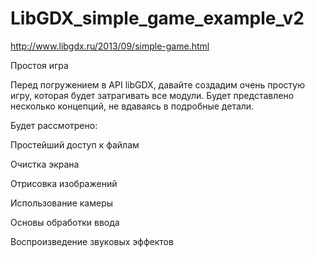 # LibGDX_simple_game_example_v2
http://www.libgdx.ru/2013/09/simple-game.html 

Простоя игра

Перед погружением в API libGDX, давайте создадим очень простую игру, которая будет затрагивать все модули. Будет представлено несколько концепций, не вдаваясь в подробные детали.

Будет рассмотрено:

Простейший доступ к файлам

Очистка экрана

Отрисовка изображений

Использование камеры

Основы обработки ввода

Воспроизведение звуковых эффектов

